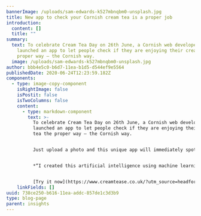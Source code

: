 ```yaml
---
bannerImage: /uploads/sam-edwards-k527mbnqbm0-unsplash.jpg
title: New app to check your Cornish cream tea is a proper job
introduction:
  content: []
  title: ""
summary:
  text: To celebrate Cream Tea Day on 26th June, a Cornish web developer has
    launched an app to let people check if they are enjoying their cream tea the
    proper way – the Cornish way.
  image: /uploads/sam-edwards-k527mbnqbm0-unsplash.jpg
author: bbb4e5c0-b6d7-11ea-b1d5-d544ef9e5564
publishedDate: 2020-06-24T12:23:59.182Z
components:
  - type: image-copy-component
    isRightImage: false
    isPostit: false
    isTwoColumns: false
    content:
      - type: markdown-component
        text: >-
          To celebrate Cream Tea Day on 26th June, a Cornish web developer has
          launched an app to let people check if they are enjoying their cream
          tea the proper way – the Cornish way. 


          Just upload a photo and this unique app will immediately spot if your cream tea is a proper job, with the jam and the cream the right way round! Barney Nicholls, who created the app, says: 


          *“I created this artificial intelligence using machine learning and training a neural network to recognise the difference between Cornish and Devon cream teas. Why, you ask? Well, why not! It's a bit of fun and may help people enjoy their cream tea the proper way. Hope you enjoy it - and enjoy your cream tea even more.”*


          [Try it now](https://www.creamtease.co.uk/?utm_source=headforwards&utm_medium=referral)
    linkFields: []
uuid: 738ce250-b616-11ea-addc-857de1c3d3b9
type: blog-page
parent: insights
---
```

